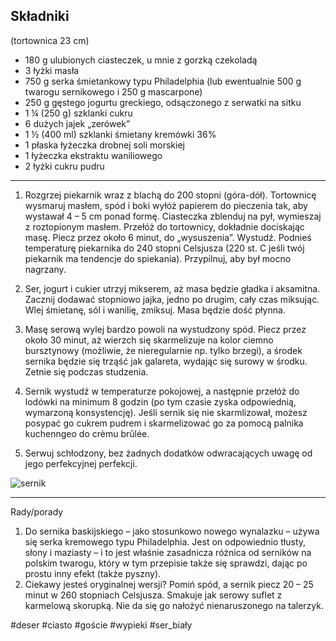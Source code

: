 ## Składniki
(tortownica 23 cm)
- 180 g ulubionych ciasteczek, u mnie z gorzką czekoladą  
- 3 łyżki masła  
- 750 g serka śmietankowy typu Philadelphia (lub ewentualnie 500 g twarogu sernikowego i 250 g mascarpone)  
- 250 g gęstego jogurtu greckiego, odsączonego z serwatki na sitku  
- 1 ¼ (250 g) szklanki cukru  
- 6 dużych jajek „zerówek”  
- 1 ½ (400 ml) szklanki śmietany kremówki 36%  
- 1 płaska łyżeczka drobnej soli morskiej  
- 1 łyżeczka ekstraktu waniliowego  
- 2 łyżki cukru pudru

----
1. Rozgrzej piekarnik wraz z blachą do 200 stopni (góra-dół). Tortownicę wysmaruj masłem, spód i boki wyłóż papierem do pieczenia tak, aby wystawał 4 – 5 cm ponad formę. Ciasteczka zblenduj na pył, wymieszaj z roztopionym masłem. Przełóż do tortownicy, dokładnie dociskając masę. Piecz przez około 6 minut, do „wysuszenia”. Wystudź. Podnieś temperaturę piekarnika do 240 stopni Celsjusza (220 st. C jeśli twój piekarnik ma tendencje do spiekania). Przypilnuj, aby był mocno nagrzany.

2. Ser, jogurt i cukier utrzyj mikserem, aż masa będzie gładka i aksamitna. Zacznij dodawać stopniowo jajka, jedno po drugim, cały czas miksując. Wlej śmietanę, sól i wanilię, zmiksuj. Masa będzie dość płynna.

3. Masę serową wylej bardzo powoli na wystudzony spód. Piecz przez około 30 minut, aż wierzch się skarmelizuje na kolor ciemno bursztynowy (możliwie, że nieregularnie np. tylko brzegi), a środek sernika będzie się trząść jak galareta, wydając się surowy w środku. Zetnie się podczas studzenia.

4. Sernik wystudź w temperaturze pokojowej, a następnie przełóż do lodówki na minimum 8 godzin (po tym czasie zyska odpowiednią, wymarzoną konsystencję). Jeśli sernik się nie skarmlizował, możesz posypać go cukrem pudrem i skarmelizować go za pomocą palnika kuchenngeo do crèmu brûlée.

5. Serwuj schłodzony, bez żadnych dodatków odwracających uwagę od jego perfekcyjnej perfekcji.



![sernik](https://www.rozkoszny.pl/wp-content/uploads/2019/12/DSC01702-2-Du%C5%BCy-1063x1536.jpg.webp)

---
Rady/porady  
1. Do sernika baskijskiego – jako stosunkowo nowego wynalazku – używa się serka kremowego typu Philadelphia. Jest on odpowiednio tłusty, słony i maziasty – i to jest właśnie zasadnicza różnica od serników na polskim twarogu, który w tym przepisie także się sprawdzi, dając po prostu inny efekt (także pyszny).  
2. Ciekawy jesteś oryginalnej wersji? Pomiń spód, a sernik piecz 20 – 25 minut w 260 stopniach Celsjusza. Smakuje jak serowy suflet z karmelową skorupką. Nie da się go nałożyć nienaruszonego na talerzyk.

#deser #ciasto #goście #wypieki #ser_biały 